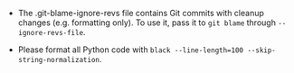 - The .git-blame-ignore-revs file contains Git commits with cleanup changes
  (e.g. formatting only). To use it, pass it to `git blame` through `--ignore-revs-file`.

- Please format all Python code with `black --line-length=100
  --skip-string-normalization`.
